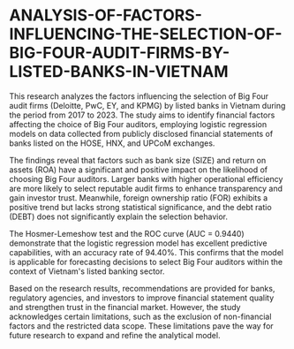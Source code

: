 # ANALYSIS-OF-FACTORS-INFLUENCING-THE-SELECTION-OF-BIG-FOUR-AUDIT-FIRMS-BY-LISTED-BANKS-IN-VIETNAM
This research analyzes the factors influencing the selection of Big Four audit firms (Deloitte, PwC, EY, and KPMG) by listed banks in Vietnam during the period from 2017 to 2023. The study aims to identify financial factors affecting the choice of Big Four auditors, employing logistic regression models on data collected from publicly disclosed financial statements of banks listed on the HOSE, HNX, and UPCoM exchanges.

The findings reveal that factors such as bank size (SIZE) and return on assets (ROA) have a significant and positive impact on the likelihood of choosing Big Four auditors. Larger banks with higher operational efficiency are more likely to select reputable audit firms to enhance transparency and gain investor trust. Meanwhile, foreign ownership ratio (FOR) exhibits a positive trend but lacks strong statistical significance, and the debt ratio (DEBT) does not significantly explain the selection behavior.

The Hosmer-Lemeshow test and the ROC curve (AUC = 0.9440) demonstrate that the logistic regression model has excellent predictive capabilities, with an accuracy rate of 94.40%. This confirms that the model is applicable for forecasting decisions to select Big Four auditors within the context of Vietnam's listed banking sector.

Based on the research results, recommendations are provided for banks, regulatory agencies, and investors to improve financial statement quality and strengthen trust in the financial market. However, the study acknowledges certain limitations, such as the exclusion of non-financial factors and the restricted data scope. These limitations pave the way for future research to expand and refine the analytical model.
